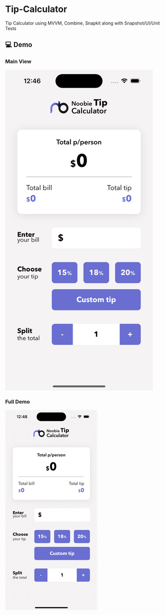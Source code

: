 # Tip-Calculator
Tip Calculator using MVVM, Combine, Snapkit along with Snapshot/UI/Unit Tests

## 💻 Demo
### Main View
![Splash Screen](./Media/main_view.png)

### Full Demo
![Splash Screen](./Media/demo.gif)
